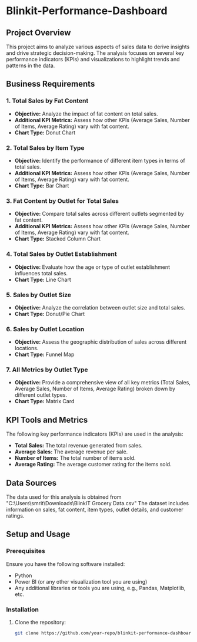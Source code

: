# Blinkit-Performance-Dashboard

## Project Overview

This project aims to analyze various aspects of sales data to derive insights and drive strategic decision-making. The analysis focuses on several key performance indicators (KPIs) and visualizations to highlight trends and patterns in the data.

## Business Requirements

### 1. Total Sales by Fat Content

- **Objective:** Analyze the impact of fat content on total sales.
- **Additional KPI Metrics:** Assess how other KPIs (Average Sales, Number of Items, Average Rating) vary with fat content.
- **Chart Type:** Donut Chart

### 2. Total Sales by Item Type

- **Objective:** Identify the performance of different item types in terms of total sales.
- **Additional KPI Metrics:** Assess how other KPIs (Average Sales, Number of Items, Average Rating) vary with fat content.
- **Chart Type:** Bar Chart

### 3. Fat Content by Outlet for Total Sales

- **Objective:** Compare total sales across different outlets segmented by fat content.
- **Additional KPI Metrics:** Assess how other KPIs (Average Sales, Number of Items, Average Rating) vary with fat content.
- **Chart Type:** Stacked Column Chart

### 4. Total Sales by Outlet Establishment

- **Objective:** Evaluate how the age or type of outlet establishment influences total sales.
- **Chart Type:** Line Chart

### 5. Sales by Outlet Size

- **Objective:** Analyze the correlation between outlet size and total sales.
- **Chart Type:** Donut/Pie Chart

### 6. Sales by Outlet Location

- **Objective:** Assess the geographic distribution of sales across different locations.
- **Chart Type:** Funnel Map

### 7. All Metrics by Outlet Type

- **Objective:** Provide a comprehensive view of all key metrics (Total Sales, Average Sales, Number of Items, Average Rating) broken down by different outlet types.
- **Chart Type:** Matrix Card

## KPI Tools and Metrics

The following key performance indicators (KPIs) are used in the analysis:

- **Total Sales:** The total revenue generated from sales.
- **Average Sales:** The average revenue per sale.
- **Number of Items:** The total number of items sold.
- **Average Rating:** The average customer rating for the items sold.

## Data Sources

The data used for this analysis is obtained from "C:\Users\smrit\Downloads\BlinkIT Grocery Data.csv" The dataset includes information on sales, fat content, item types, outlet details, and customer ratings.

## Setup and Usage

### Prerequisites

Ensure you have the following software installed:

- Python 
- Power BI (or any other visualization tool you are using)
- Any additional libraries or tools you are using, e.g., Pandas, Matplotlib, etc.

### Installation

1. Clone the repository:
   ```bash
   git clone https://github.com/your-repo/blinkit-performance-dashboard.git
